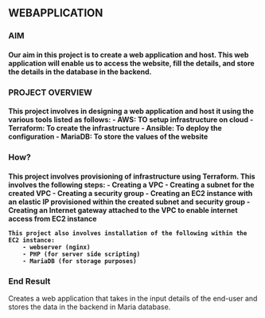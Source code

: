<!DOCTYPE=html>

<h2> WEBAPPLICATION </h2>


<body>
  <h3> AIM </h3>
  <h4>
    Our aim in this project is to create a web application and host. This web application will enable us to access the website, fill the details, and store the details in the database in the backend. 
  </h4>

  <h3> PROJECT OVERVIEW </h3>
  <h4>
    This project involves in designing a web application and host it using the various tools listed as follows:
        - AWS: TO setup infrastructure on cloud
        - Terraform: To create the infrastructure
        - Ansible: To deploy the configuration
        - MariaDB: To store the values of the website
  </h4>

  <h3> How? </h3>
  <h4>
    This project involves provisioning of infrastructure using Terraform. This involves the following steps:
        - Creating a VPC
        - Creating a subnet for the created VPC
        - Creating a security group
        - Creating an EC2 instance with an elastic IP provisioned within the created subnet and security group
        - Creating an Internet gateway attached to the VPC to enable internet access from EC2 instance
    
    This project also involves installation of the following within the EC2 instance:
        - webserver (nginx)
        - PHP (for server side scripting)
        - MariaDB (for storage purposes)
  </h4>

  <h3> End Result </h3>
    Creates a web application that takes in the input details of the end-user and stores the data in the backend in Maria database.
</body>